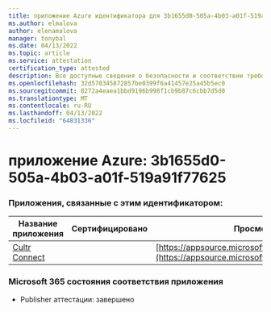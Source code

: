 ```yaml
---
title: приложение Azure идентификатора для 3b1655d0-505a-4b03-a01f-519a91f77625
ms.author: elmalova
author: elenamalova
manager: tonybal
ms.date: 04/13/2022
ms.topic: article
ms.service: attestation
certification_type: attested
description: Все доступные сведения о безопасности и соответствии требованиям для 3b1655d0-505a-4b03-a01f-519a91f77625.
ms.openlocfilehash: 32d570345872857be0399f6a41457e25a45b5ec0
ms.sourcegitcommit: 8272a4eaea1bbd9196b998f1cb9b87c6cbb7d5d0
ms.translationtype: MT
ms.contentlocale: ru-RU
ms.lasthandoff: 04/13/2022
ms.locfileid: "64831336"
---
```

# <a name="azure-app-id-3b1655d0-505a-4b03-a01f-519a91f77625"></a>приложение Azure: 3b1655d0-505a-4b03-a01f-519a91f77625


### <a name="apps-associated-with-this-id"></a>Приложения, связанные с этим идентификатором:
| **Название приложения** | **Сертифицировано** | **Просмотр в AppSource** |
|--------------|---------------|-----------------------|
| [Cultr Connect](../forward/WA200003008.md) |  | [https://appsource.microsoft.com/product/office/WA200003008](https://appsource.microsoft.com/product/office/WA200003008) |

### <a name="microsoft-365-app-compliance-status"></a>Microsoft 365 состояния соответствия приложения
- Publisher аттестации: завершено
